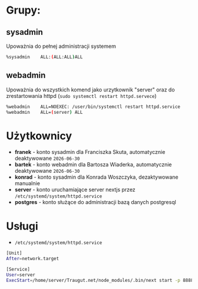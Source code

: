 # Grupy:
## sysadmin 
Upoważnia do pełnej administracji systemem
```sh
%sysadmin    ALL:(ALL:ALL)ALL
```
## webadmin 
Upoważnia do wszystkich komend jako urzytkownik "server" oraz do zrestartowania httpd (`sudo systemctl restart httpd.servece`)
```sh
%webadmin    ALL=NOEXEC: /user/bin/systemctl restart httpd.service
%webadmin    ALL=(server) ALL
```

# Użytkownicy
- **franek** - konto sysadmin dla Franciszka Skuta, automatycznie deaktywowane `2026-06-30`
- **bartek** - konto webadmin dla Bartosza Wiaderka, automatycznie deaktywowane `2026-06-30`
- **konrad** - konto sysadmin dla Konrada Woszczyka, dezaktywowane manualnie
- **server** - konto uruchamiające server nextjs przez `/etc/systemd/system/httpd.service`
- **postgres** - konto służące do administracji bazą danych postgresql

# Usługi
- `/etc/systemd/system/httpd.service`
```sh
[Unit]
After=network.target

[Service]
User=server
ExecStart=/home/server/Traugut.net/node_modules/.bin/next start -p 8888
```